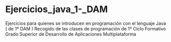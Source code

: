 # Ejercicios_java_1-_DAM
Ejercicios para quienes se introducen en programación con el lenguaje Java ( de 1º DAM )
Recogido de las clases de programación de 1º Ciclo Formativo Grado Superior de Desarrollo de Aplicaciones Multiplataforma
